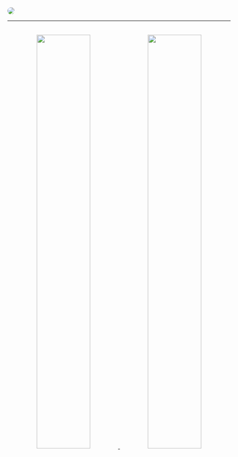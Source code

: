 <a href="https://github.com/harpylmao">
<img style="border-radius: 10px;" src="https://api.xbx.wtf/svg/post?title=github.com/harpylmao&description=%20Welcome%20to%20my%20GitHub%20Profile&type=png">
</a>

<hr />
<br>
<div align="center">
   <a href="https://github.com/harpylmao">
   <img src="https://api.xbx.wtf/svg/github?org=false&type=png" style="width: 49%; height: auto;"/>
   </a>
   <a href="https://github.com/koiddevelopment">
   <img src="https://api.xbx.wtf/svg/github?org=true&type=png" style="width: 49%; height: auto;" />
   </a>
</div>
